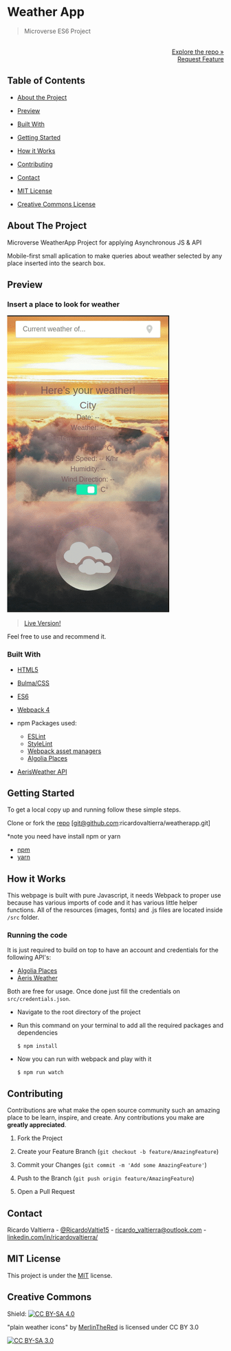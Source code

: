 # Weather App

> Microverse ES6 Project

<p align="right">
  <br>
  <a href="https://github.com/ricardovaltierra/weatherapp">Explore the repo »</a>
  <br>
  <a href="https://github.com/ricardovaltierra/weatherapp/issues">Request Feature</a>
</p>

## Table of Contents

* [About the Project](#about-the-project)

* [Preview](#preview)

* [Built With](#built-with)

* [Getting Started](#getting-started)

* [How it Works](#how-it-works)

* [Contributing](#contributing)

* [Contact](#contact)

* [MIT License](#mit-license)

* [Creative Commons License](#creative-commons-license)


## About The Project

Microverse WeatherApp Project for applying Asynchronous JS &amp; API

Mobile-first small aplication to make queries about weather selected by any place inserted into the search box. 

## Preview
### Insert a place to look for weather
<img src="./src/img/usage_1.gif" alt="Query places to look for its weather information"/>

> [Live Version!](https://rawcdn.githack.com/ricardovaltierra/weatherapp/20d7c10d053857e3f0a6f40ef613e815fe425a32/dist/index.html)

Feel free to use and recommend it.

### Built With

* [HTML5](https://developer.mozilla.org/es/docs/HTML/HTML5)

* [Bulma/CSS](https://bulma.io/)

* [ES6](https://es6.io/)

* [Webpack 4](https://webpack.js.org/)

* npm Packages used:
    * [ESLint](https://eslint.org/)
    * [StyleLint](https://stylelint.io/)
    * [Webpack asset managers](https://webpack.js.org/guides/asset-management/)
    * [Algolia Places](https://community.algolia.com/places/)

* [AerisWeather API](https://www.aerisweather.com/)

## Getting Started

To get a local copy up and running follow these simple steps.

Clone or fork the <a href="https://github.com/ricardovaltierra/weatherapp">repo</a> [git@github.com:ricardovaltierra/weatherapp.git]

*note you need have install npm or yarn
* [npm](https://www.npmjs.com/get-npm)
* [yarn](https://classic.yarnpkg.com/en/docs/install)

## How it Works

This webpage is built with pure Javascript, it needs Webpack to proper use because has various imports of code and it has various little helper functions. All of the resources (images, fonts) and .js files are located inside `/src` folder.

### Running the code

It is just required to build on top to have an account and credentials for the following API's:

* [Algolia Places](https://community.algolia.com/)
* [Aeris Weather](https://www.aerisweather.com/)

Both are free for usage. Once done just fill the credentials on `src/credentials.json`.


*   Navigate to the root directory of the project

*   Run this command on your terminal to add all the required packages and dependencies
    ```
    $ npm install
    ```
*   Now you can run with webpack and play with it
    ```
    $ npm run watch
    ```
    
## Contributing

Contributions are what make the open source community such an amazing place to be learn, inspire, and create. Any contributions you make are **greatly appreciated**.

1. Fork the Project

2. Create your Feature Branch (`git checkout -b feature/AmazingFeature`)

3. Commit your Changes (`git commit -m 'Add some AmazingFeature'`)

4. Push to the Branch (`git push origin feature/AmazingFeature`)

5. Open a Pull Request

## Contact

Ricardo Valtierra - [@RicardoValtie15](https://twitter.com/RicardoValtie15) - ricardo_valtierra@outlook.com  - [linkedin.com/in/ricardovaltierra/](https://www.linkedin.com/in/ricardovaltierra/)

## MIT License

This project is under the [MIT](LICENSE) license.

## Creative Commons

Shield: [![CC BY-SA 4.0][cc-by-sa-shield]][cc-by-sa]

"plain weather icons" by [MerlinTheRed](https://www.deviantart.com/merlinthered/about#about) is licensed under CC BY 3.0

[![CC BY-SA 3.0][cc-by-sa-image]][cc-by-sa]

[cc-by-sa]: https://creativecommons.org/licenses/by-sa/3.0/
[cc-by-sa-image]: https://licensebuttons.net/l/by-sa/3.0/88x31.png
[cc-by-sa-shield]: https://img.shields.io/badge/License-CC%20BY--SA%203.0-lightgrey.svg

